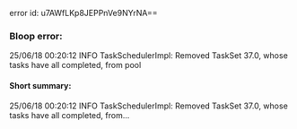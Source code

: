 error id: u7AWfLKp8JEPPnVe9NYrNA==
### Bloop error:

25/06/18 00:20:12 INFO TaskSchedulerImpl: Removed TaskSet 37.0, whose tasks have all completed, from pool
#### Short summary: 

25/06/18 00:20:12 INFO TaskSchedulerImpl: Removed TaskSet 37.0, whose tasks have all completed, from...